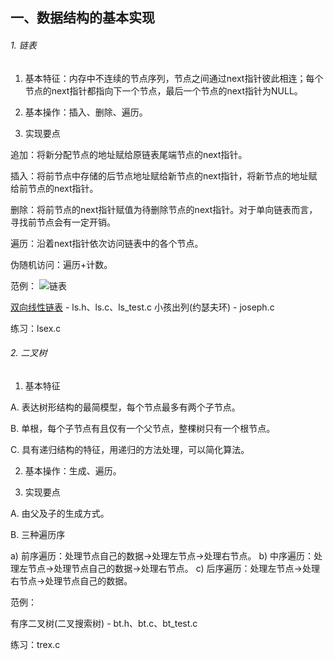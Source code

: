 ## 一、数据结构的基本实现

###### 1. 链表

1) 基本特征：内存中不连续的节点序列，节点之间通过next指针彼此相连；每个节点的next指针都指向下一个节点，最后一个节点的next指针为NULL。

2) 基本操作：插入、删除、遍历。

3) 实现要点

追加：将新分配节点的地址赋给原链表尾端节点的next指针。

插入：将前节点中存储的后节点地址赋给新节点的next指针，将新节点的地址赋给前节点的next指针。

删除：将前节点的next指针赋值为待删除节点的next指针。对于单向链表而言，寻找前节点会有一定开销。

遍历：沿着next指针依次访问链表中的各个节点。

伪随机访问：遍历+计数。

范例：
![链表](https://github.com/DuffAb/funny_shit/blob/master/DataStructure/Sample/LIST/images/%E5%8F%8C%E5%90%91%E7%BA%BF%E6%80%A7%E9%93%BE%E8%A1%A8.png)

[双向线性链表](https://github.com/DuffAb/funny_shit/tree/master/DataStructure/Sample/STACK/ImplementByList) - ls.h、ls.c、ls_test.c
小孩出列(约瑟夫环) - joseph.c

练习：lsex.c

###### 2. 二叉树

1) 基本特征

A. 表达树形结构的最简模型，每个节点最多有两个子节点。

B. 单根，每个子节点有且仅有一个父节点，整棵树只有一个根节点。

C. 具有递归结构的特征，用递归的方法处理，可以简化算法。

2) 基本操作：生成、遍历。

3) 实现要点

A. 由父及子的生成方式。

B. 三种遍历序

a) 前序遍历：处理节点自己的数据->处理左节点->处理右节点。
b) 中序遍历：处理左节点->处理节点自己的数据->处理右节点。
c) 后序遍历：处理左节点->处理右节点->处理节点自己的数据。

范例：

有序二叉树(二叉搜索树) - bt.h、bt.c、bt_test.c

练习：trex.c
